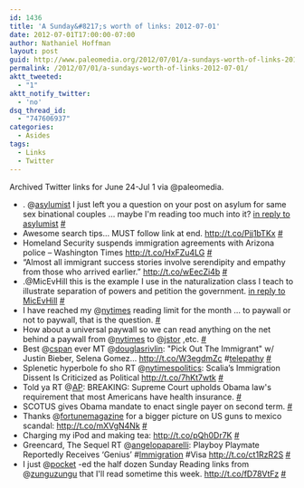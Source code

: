 ```yaml
---
id: 1436
title: 'A Sunday&#8217;s worth of links: 2012-07-01'
date: 2012-07-01T17:00:00-07:00
author: Nathaniel Hoffman
layout: post
guid: http://www.paleomedia.org/2012/07/01/a-sundays-worth-of-links-2012-07-01/
permalink: /2012/07/01/a-sundays-worth-of-links-2012-07-01/
aktt_tweeted:
  - "1"
aktt_notify_twitter:
  - 'no'
dsq_thread_id:
  - "747606937"
categories:
  - Asides
tags:
  - Links
  - Twitter
---
```

Archived Twitter links for June 24-Jul 1 via @paleomedia.<!--more-->

<ul class="aktt_tweet_digest">
  <li>
    . @<a href="http://twitter.com/asylumist" class="aktt_username">asylumist</a> I just left you a question on your post on asylum for same sex binational couples &#8230; maybe I'm reading too much into it? <a href="http://twitter.com/asylumist/statuses/210346754615414784" class="aktt_tweet_reply">in reply to asylumist</a> <a href="http://twitter.com/paleomedia/statuses/217012732094980096" class="aktt_tweet_time">#</a>
  </li>
  <li>
    Awesome search tips&#8230; MUST follow link at end. <a href="http://t.co/Pjj1bTKx" rel="nofollow">http://t.co/Pjj1bTKx</a> <a href="http://twitter.com/paleomedia/statuses/217106297366130689" class="aktt_tweet_time">#</a>
  </li>
  <li>
    Homeland Security suspends immigration agreements with Arizona police &#8211; Washington Times <a href="http://t.co/HxFZu4LG" rel="nofollow">http://t.co/HxFZu4LG</a> <a href="http://twitter.com/paleomedia/statuses/217365139400310785" class="aktt_tweet_time">#</a>
  </li>
  <li>
    “Almost all immigrant success stories involve serendipity and empathy from those who arrived earlier.” <a href="http://t.co/wEecZi4b" rel="nofollow">http://t.co/wEecZi4b</a> <a href="http://twitter.com/paleomedia/statuses/217665009847762944" class="aktt_tweet_time">#</a>
  </li>
  <li>
    .@MicEvHill this is the example I use in the naturalization class I teach to illustrate separation of powers and petition the government. <a href="http://twitter.com/MicEvHill/statuses/217967554730278912" class="aktt_tweet_reply">in reply to MicEvHill</a> <a href="http://twitter.com/paleomedia/statuses/217982904226164737" class="aktt_tweet_time">#</a>
  </li>
  <li>
    I have reached my @<a href="http://twitter.com/nytimes" class="aktt_username">nytimes</a> reading limit for the month &#8230; to paywall or not to paywall, that is the question. <a href="http://twitter.com/paleomedia/statuses/217997553604640768" class="aktt_tweet_time">#</a>
  </li>
  <li>
    How about a universal paywall so we can read anything on the net behind a paywall from @<a href="http://twitter.com/nytimes" class="aktt_username">nytimes</a> to @<a href="http://twitter.com/jstor" class="aktt_username">jstor</a> ,etc. <a href="http://twitter.com/paleomedia/statuses/217997766989852672" class="aktt_tweet_time">#</a>
  </li>
  <li>
    Best @<a href="http://twitter.com/cspan" class="aktt_username">cspan</a> ever MT @<a href="http://twitter.com/douglasrivlin" class="aktt_username">douglasrivlin</a>: "Pick Out The Immigrant" w/ Justin Bieber, Selena Gomez&#8230; <a href="http://t.co/W3egdmZc" rel="nofollow">http://t.co/W3egdmZc</a> #<a href="http://search.twitter.com/search?q=%23telepathy" class="aktt_hashtag">telepathy</a> <a href="http://twitter.com/paleomedia/statuses/217998464016060416" class="aktt_tweet_time">#</a>
  </li>
  <li>
    Splenetic hyperbole fo sho RT @<a href="http://twitter.com/nytimespolitics" class="aktt_username">nytimespolitics</a>: Scalia’s Immigration Dissent Is Criticized as Political <a href="http://t.co/7hKt7wtk" rel="nofollow">http://t.co/7hKt7wtk</a> <a href="http://twitter.com/paleomedia/statuses/218199602552258560" class="aktt_tweet_time">#</a>
  </li>
  <li>
    Told ya RT @<a href="http://twitter.com/AP" class="aktt_username">AP</a>: BREAKING: Supreme Court upholds Obama law's requirement that most Americans have health insurance. <a href="http://twitter.com/paleomedia/statuses/218346194542411776" class="aktt_tweet_time">#</a>
  </li>
  <li>
    SCOTUS gives Obama mandate to enact single payer on second term. <a href="http://twitter.com/paleomedia/statuses/218347639735988224" class="aktt_tweet_time">#</a>
  </li>
  <li>
    Thanks @<a href="http://twitter.com/fortunemagazine" class="aktt_username">fortunemagazine</a> for a bigger picture on US guns to mexico scandal: <a href="http://t.co/mXVgN4Nk" rel="nofollow">http://t.co/mXVgN4Nk</a> <a href="http://twitter.com/paleomedia/statuses/218455449626873857" class="aktt_tweet_time">#</a>
  </li>
  <li>
    Charging my iPod and making tea: <a href="http://t.co/pQh0Dr7K" rel="nofollow">http://t.co/pQh0Dr7K</a> <a href="http://twitter.com/paleomedia/statuses/219244400885239808" class="aktt_tweet_time">#</a>
  </li>
  <li>
    Greencard, The Sequel RT @<a href="http://twitter.com/angelopaparelli" class="aktt_username">angelopaparelli</a>: Playboy Playmate Reportedly Receives ‘Genius’ #<a href="http://search.twitter.com/search?q=%23Immigration" class="aktt_hashtag">Immigration</a> #Visa <a href="http://t.co/ct1RzR2S" rel="nofollow">http://t.co/ct1RzR2S</a> <a href="http://twitter.com/paleomedia/statuses/219268914054565889" class="aktt_tweet_time">#</a>
  </li>
  <li>
    I just @<a href="http://twitter.com/pocket" class="aktt_username">pocket</a> -ed the half dozen Sunday Reading links from @<a href="http://twitter.com/zunguzungu" class="aktt_username">zunguzungu</a> that I'll read sometime this week. <a href="http://t.co/fD78VtFz" rel="nofollow">http://t.co/fD78VtFz</a> <a href="http://twitter.com/paleomedia/statuses/219430118295212032" class="aktt_tweet_time">#</a>
  </li>
</ul>